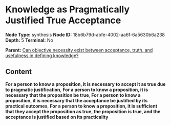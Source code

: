 # Knowledge as Pragmatically Justified True Acceptance

**Node Type:** synthesis
**Node ID:** 18b6b79d-abfe-4002-aa6f-6a5630b6a238
**Depth:** 5
**Terminal:** No

**Parent:** [Can objective necessity exist between acceptance, truth, and usefulness in defining knowledge?](can-objective-necessity-exist-between-acceptance-truth-and-usefulness-in-defining-knowledge-antithesis-4a7e06be-9ecb-497c-93a6-8da7d9e8b5de.md)

## Content

**For a person to know a proposition, it is necessary to accept it as true due to pragmatic justification**, **For a person to know a proposition, it is necessary that the proposition be true**, **For a person to know a proposition, it is necessary that the acceptance be justified by its practical outcomes**, **For a person to know a proposition, it is sufficient that they accept the proposition as true, the proposition is true, and the acceptance is justified based on its practicality**
